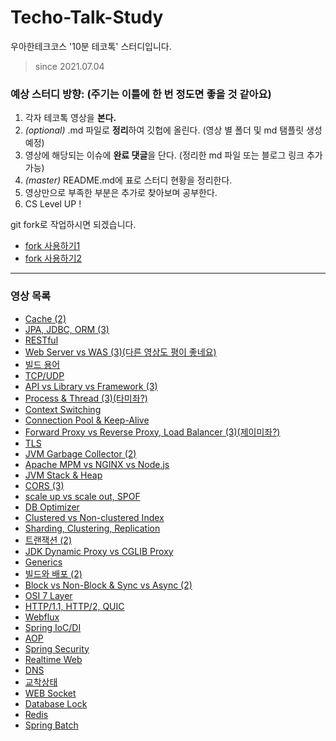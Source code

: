 # Techo-Talk-Study
우아한테크코스 '10분 테코톡' 스터디입니다.

> since 2021.07.04

### 예상 스터디 방향: (주기는 이틀에 한 번 정도면 좋을 것 같아요)
1. 각자 테코톡 영상을 **본다.**
2. _(optional)_ .md 파일로 **정리**하여 깃헙에 올린다. (영상 별 폴더 및 md 탬플릿 생성 예정)
3. 영상에 해당되는 이슈에 **완료 댓글**을 단다. (정리한 md 파일 또는 블로그 링크 추가 가능)
4. _(master)_ README.md에 표로 스터디 현황을 정리한다.
5. 영상만으로 부족한 부분은 추가로 찾아보며 공부한다.
6. CS Level UP !

git fork로 작업하시면 되겠습니다.
- [fork 사용하기1](https://data-make.tistory.com/228)
- [fork 사용하기2](https://engineering-skcc.github.io/github%20pages/github-pages-fork-1/)

---

### 영상 목록
- [Cache (2)](https://youtu.be/c33ojJ7kE7M)
- [JPA, JDBC, ORM (3)](https://youtu.be/mezbxKGu68Y)
- [RESTful](https://youtu.be/xY7cpMuWh4w)
- [Web Server vs WAS (3)(다른 영상도 평이 좋네요)](https://youtu.be/NyhbNtOq0Bc)
- [빌드 용어](https://youtu.be/JgRCaVwkPE8)
- [TCP/UDP](https://youtu.be/ikDVGYp5dhg)
- [API vs Library vs Framework (3)](https://youtu.be/_j4u4ftWwhQ)
- [Process & Thread (3)(타미좌?)](https://youtu.be/1grtWKqTn50)
- [Context Switching](https://youtu.be/-4HKhwlH3FQ)
- [Connection Pool & Keep-Alive](https://youtu.be/MBgEhSUOlXo)
- [Forward Proxy vs Reverse Proxy, Load Balancer (3)(제이미좌?)](https://youtu.be/YxwYhenZ3BE)
- [TLS](https://youtu.be/EPcQqkqqouk)
- [JVM Garbage Collector (2)](https://youtu.be/vZRmCbl871I)
- [Apache MPM vs NGINX vs Node.js](https://youtu.be/QeBqwwbsBbM)
- [JVM Stack & Heap](https://youtu.be/UzaGOXKVhwU)
- [CORS (3)](https://youtu.be/-2TgkKYmJt4)
- [scale up vs scale out, SPOF](https://youtu.be/6wPr2jgdDxM)
- [DB Optimizer](https://youtu.be/dP0MIgyrqlo)
- [Clustered vs Non-clustered Index](https://youtu.be/js4y5VDknfA)
- [Sharding, Clustering, Replication](https://youtu.be/y42TXZKFfqQ)
- [트랜잭션 (2)](https://youtu.be/e9PC0sroCzc)
- [JDK Dynamic Proxy vs CGLIB Proxy](https://youtu.be/RHxTV7qFV7M)
- [Generics](https://youtu.be/n28M8iryFPw)
- [빌드와 배포 (2)](https://youtu.be/zeDh2mMd_fc)
- [Block vs Non-Block & Sync vs Async (2)](https://youtu.be/oEIoqGd-Sns)
- [OSI 7 Layer](https://youtu.be/1pfTxp25MA8)
- [HTTP/1.1, HTTP/2, QUIC](https://youtu.be/xcrjamphIp4)
- [Webflux](https://youtu.be/4x1QRyMIjGU)
- [Spring IoC/DI](https://youtu.be/_OI9mKuFb7c)
- [AOP](https://youtu.be/Hm0w_9ngDpM)
- [Spring Security](https://youtu.be/aEk-7RjBKwQ)
- [Realtime Web](https://youtu.be/mHMR03kaBHw)
- [DNS](https://youtu.be/5rBzHoR4F2A)
- [교착상태](https://youtu.be/FXzBRD3CPlQ)
- [WEB Socket](https://youtu.be/MPQHvwPxDUw)
- [Database Lock](https://youtu.be/w6sFR3ZM64c)
- [Redis](https://youtu.be/Gimv7hroM8A)
- [Spring Batch](https://youtu.be/1xJU8HfBREY)
